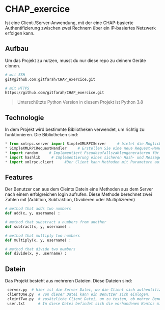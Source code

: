 # CHAP_exercice

 Ist eine Client-/Server-Anwendung, mit der eine CHAP-basierte Authentifizierung zwischen zwei Rechnern über ein IP-basiertes Netzwerk erfolgen kann.
 
 

## Aufbau

Um das Projekt zu nutzen, musst du nur diese repo zu deinem Geräte clonen.

```bash
# mit SSH 
git@github.com:gitfarah/CHAP_exercice.git

# mit HTTPS
https://github.com/gitfarah/CHAP_exercice.git
```
> Unterschützte Python Version in diesem Projekt ist Python 3.8

## Technologie

In dem Projekt wird bestimmte Bibliotheken verwendet, um richtig zu funktionieren. Die Bibliotheken sind:
 ```python
 * from xmlrpc.server import SimpleXMLRPCServer     # bietet die Möglichkeit, einfache, eigenständige XML-RPC-Server zu erstellen.
 * SimpleXMLRPCRequestHandler     # Erstellen Sie eine neue Request-Handler-Instanz.
 * import random     # Implementiert Pseudozufallszahlengeneratoren für verschiedene Verteilungen
 * import hashlib     # Implementierung eines sicheren Hash- und Message Digest-Algorithmus
 * import xmlrpc.client     #Der Client kann Methoden mit Parametern auf einem Remote-Server aufrufen (der Server wird durch einen URI benannt) und strukturierte Daten zurückerhalten.
 ```
 
 ## Features
Der Benutzer can aus dem Cleints Datein eine Methoden aus dem Server nach einem erfolgreichen login aufrufen. Diese Methode berechnet zwei Zahlen mit (Addition, Subtraktion, Dividieren oder Multiplizieren)
```python
# method that adds two numbers
def add(x, y, username) :

# method that substract a numbers from another
def subtract(x, y, username) :

# method that multiply two numbers
def multiply(x, y, username) :

# method that divide two numbers
def divide(x, y, username) :
```
## Datein
Das Projekt besteht aus mehreren Dateien. Diese Dateien sind:
```bash
 server.py  # hier ist die Server Datei, wo die Client sich authentifizieren kann und wo das Calculate Methode aufgerufen wird.
 clientOne.py  # von dieser Datei kann ein Benutzer sich einlogen.
 cleintTwo.py  # zusätzliche Client Datei, um zu testen, ob mehrer Benutzer gleichzeitig mit dem Server verbinden können. 
 user.txt      # In diese Datei befindet sich die vorhandenen Kontos mit(username & password).
```

